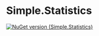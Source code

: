 # Simple.Statistics
[![NuGet version (Simple.Statistics)](https://img.shields.io/nuget/v/Simple.Statistics.svg?style=flat-square)](https://www.nuget.org/packages/Simple.Statistics/)
